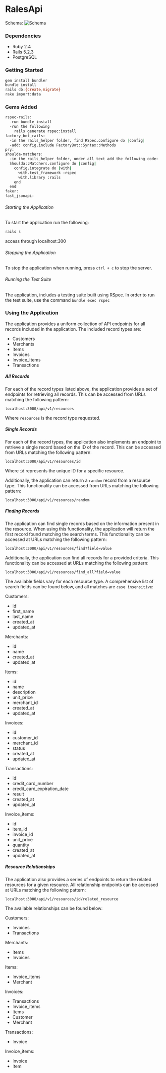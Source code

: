 # RalesApi

Schema:
![Schema](./images/schema.png)

### Dependencies

- Ruby 2.4
- Rails 5.2.3
- PostgreSQL

### Getting Started

``` bash
gem install bundler
bundle install
rails db:{create,migrate}
rake import:data
```

### Gems Added

```bash
rspec-rails:  
  -run bundle install
  -run the following
    rails generate rspec:install
factory_bot_rails:
  -in the rails_helper folder, find RSpec.configure do |config|
  -add: config.include FactoryBot::Syntax::Methods
pry:
shoulda-matchers:
  -in the rails_helper folder, under all text add the following code:
  Shoulda::Matchers.configure do |config|
    config.integrate do |with|
      with.test_framework :rspec
      with.library :rails
    end
  end
faker:
fast_jsonapi:
```


###### Starting the Application

To start the application run the following:

```bash
rails s
```

access through localhost:300

###### Stopping the Application

To stop the application when running, press `ctrl + c` to stop the server.

###### Running the Test Suite

The application, includes a testing suite built using RSpec. In order to run the test suite, use the command `bundle exec rspec`

### Using the Application

The application provides a uniform collection of API endpoints for all records included in the application. The included record types are:

- Customers
- Merchants
- Items
- Invoices
- Invoice_Items
- Transactions

##### All Records

For each of the record types listed above, the application provides a set of endpoints for retrieving all records. This can be accessed from URLs matching the following pattern:

```
localhost:3000/api/v1/resources
```

Where `resources` is the record type requested.

##### Single Records

For each of the record types, the application also implements an endpoint to retrieve a single record based on the ID of the record. This can be accessed from URLs matching the following pattern:
```
localhost:3000/api/v1/resources/id
```

Where `id` represents the unique ID for a specific resource.

Additionally, the application can return a `random` record from a resource type. This functionality can be accessed from URLs matching the following pattern:

```
localhost:3000/api/v1/resources/random
```

##### Finding Records

The application can find single records based on the information present in the resource. When using this functionality, the application will return the first record found matching the search terms. This functionality can be accessed at URLs matching the following pattern:
```
localhost:3000/api/v1/resources/find?field=value
```

Additionally, the application can find all records for a provided criteria. This functionality can be accessed at URLs matching the following pattern:


```
localhost:3000/api/v1/resources/find_all?field=value
```

The available fields vary for each resource type. A comprehensive list of search fields can be found below, and all matches are `case insensitive`:

Customers:
- id
- first_name
- last_name
- created_at
- updated_at

Merchants:
- id
- name
- created_at
- updated_at

Items:
- id
- name
- description
- unit_price
- merchant_id
- created_at
- updated_at

Invoices:
- id
- customer_id
- merchant_id
- status
- created_at
- updated_at

Transactions:
- id
- credit_card_number
- credit_card_expiration_date
- result
- created_at
- updated_at

Invoice_items:
- id
- item_id
- invoice_id
- unit_price
- quantity
- created_at
- updated_at

##### Resource Relationships

The application also provides a series of endpoints to return the related resources for a given resource. All relationship endpoints can be accessed at URLs matching the following pattern:

```
localhost:3000/api/v1/resources/id/related_resource
```

The available relationships can be found below:

Customers:
- Invoices
- Transactions

Merchants:
- Items
- Invoices

Items:
- Invoice_items
- Merchant

Invoices:
- Transactions
- Invoice_items
- Items
- Customer
- Merchant

Transactions:
- Invoice

Invoice_items:
- Invoice
- Item
